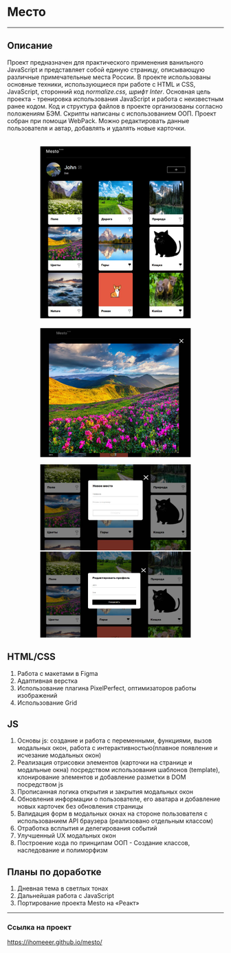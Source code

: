 # Место
_______________

## Описание
Проект предназначен для практического применения ванильного JavaScript и представляет собой единую страницу, описывающую различные примечательные места России.
В проекте использованы основные техники, использующиеся при работе с HTML и CSS, JavaScript, сторонний код *normalize.css, шрифт Inter*.
Основная цель проекта - тренировка использования JavaScript и работа с неизвестным ранее кодом.
Код и структура файлов в проекте организованы согласно положениям БЭМ. Скрипты написаны с использованием ООП. Проект собран при помощи WebPack.
Можно редактировать данные пользователя и автар, добавлять и удалять новые карточки.


<p align="center">
  <img src="/srceenshots/mesto/App.JPG" height="400" width="350" vspace="20" hspace="20"/>
  <img src="/srceenshots/mesto/Card.JPG" height="300" width="350"/>
</p>
<p align="center">
  <img src="/srceenshots/mesto/NewCard.JPG" height="200" width="350" hspace="20"/>
  <img src="/srceenshots/mesto/Profile.JPG" height="200" width="350"/>
</p>




## HTML/CSS
1. Работа с макетами в Figma
2. Адаптивная верстка
3. Использование плагина PixelPerfect, оптимизаторов работы изображений
4. Использование Grid

## JS
1. Основы js: создание и работа с переменными, функциями, вызов модальных окон, работа с интерактивностью(плавное появление и исчезание модальных окон)
2. Реализация отрисовки элементов (карточки на странице и модальные окна) посредством использования шаблонов (template), клонирование элементов и добавление разметки в DOM посредством js
3. Прописанная логика открытия и закрытия модальных окон
4. Обновления информации о пользователе, его аватара и добавление новых карточек без обновления страницы
5. Валидация форм в модальных окнах на стороне пользователя с использованием API браузера (реализовано отдельным классом)
6. Отработка всплытия и делегирования событий
7. Улучшенный UX модальных окон
8. Построение кода по принципам ООП - Создание классов, наследование и полиморфизм




## Планы по доработке
1. Дневная тема в светлых тонах
2. Дальнейшая работа с JavaScript
3. Портирование проекта Mesto на «Реакт»

______

### Ссылка на проект
https://ihomeeer.github.io/mesto/
